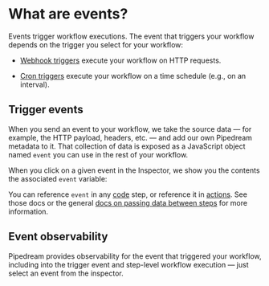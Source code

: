# What are events?

Events trigger workflow executions. The event that triggers your workflow depends on the trigger you select for your workflow:

- [Webhook triggers](/notebook/sources/#webhook-sources) execute your workflow on HTTP requests.

- [Cron triggers](/cron/) execute your workflow on a time schedule (e.g., on an interval).


<!--
 `$event` contains data from the HTTP request and Pipedream-provided metadata. For example, `$event.body` contains the HTTP payload; `$event.headers` contains the HTTP request headers.


 `$event` contains the schedule of your cron job and the time the current job was triggered.

 **You can save any data in the `$event` object in a code or an action. This allows you to share data across the steps of your workflow.** [Just save the data as a new property of `$event`](https://docs.pipedream.com/notebook/dollar-event/#modifying-event), or change the value of an existing property, referencing it in a later step.

`$event` is a global variable. You can access or mutate it in any [code](/notebook/code/) or [action](/notebook/actions/) steps of your workflow.

[[toc]]

-->

## Trigger events

When you send an event to your workflow, we take the source data — for example, the HTTP payload, headers, etc. — and add our own Pipedream metadata to it. That collection of data is exposed as a JavaScript object named `event` you can use in the rest of your workflow.

When you click on a given event in the Inspector, we show you the contents the associated `event` variable:

You can reference `event` in any [code](/notebook/code/) step, or reference it in [actions](/notebook/actions/). See those docs or the general [docs on passing data between steps](/notebook/) for more information.

## Event observability

Pipedream provides observability for the event that triggered your workflow, including into the trigger event and step-level workflow execution — just select an event from the inspector.


<Footer />
